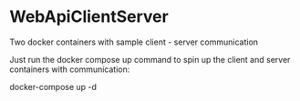 # WebApiClientServer
Two docker containers with sample client - server communication

Just run the docker compose up command to spin up the client and server containers with communication:

docker-compose up -d
